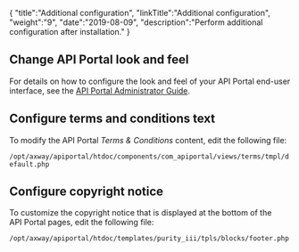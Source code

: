 {
    "title":"Additional configuration",
    "linkTitle":"Additional configuration",
    "weight":"9",
    "date":"2019-08-09",
    "description":"Perform additional configuration after installation."
}

## Change API Portal look and feel

For details on how to configure the look and feel of your API Portal end-user interface, see the [API Portal Administrator Guide](/docs/apiportal_admin/).

## Configure terms and conditions text

To modify the API Portal *Terms & Conditions* content, edit the following file:

`/opt/axway/apiportal/htdoc/components/com_apiportal/views/terms/tmpl/default.php`

## Configure copyright notice

To customize the copyright notice that is displayed at the bottom of the API Portal pages, edit the following file:

`/opt/axway/apiportal/htdoc/templates/purity_iii/tpls/blocks/footer.php`
